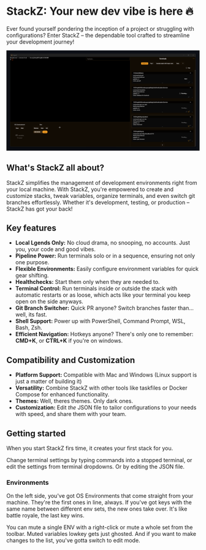 
# StackZ: Your new dev vibe is here 🔥

Ever found yourself pondering the inception of a project or struggling with configurations? Enter StackZ – the dependable tool crafted to streamline your development journey!

![Alt text](resources/screenshot1.png?raw=true 'Overview')

## What's StackZ all about?

StackZ simplifies the management of development environments right from your local machine. With StackZ, you're empowered to create and customize stacks, tweak variables, organize terminals, and even switch git branches effortlessly. Whether it's development, testing, or production – StackZ has got your back!
## Key features

- **Local Lgends Only:** No cloud drama, no snooping, no accounts. Just you, your code and good vibes.
- **Pipeline Power:** Run terminals solo or in a sequence, ensuring not only one purpose.
- **Flexible Environments:** Easily configure environment variables for quick gear shifting.
- **Healthchecks:** Start them only when they are needed to. 
- **Terminal Control:** Run terminals inside or outside the stack with automatic restarts or as loose, which acts like your terminal you keep open on the side anyways.
- **Git Branch Switcher:** Quick PR anyone? Switch branches faster than... well, its fast. 
- **Shell Support:** Power up with PowerShell, Command Prompt, WSL, Bash, Zsh. 
- **Efficient Navigation:** Hotkeys anyone? There's only one to remember: **CMD+K**, or **CTRL+K** if you're on windows.
## Compatibility and Customization

- **Platform Support:** Compatible with Mac and Windows (Linux support is just a matter of building it)
- **Versatility:** Combine StackZ with other tools like taskfiles or Docker Compose for enhanced functionality.
- **Themes:** Well, theres themes. Only dark ones. 
- **Customization:** Edit *the* JSON file to tailor configurations to your needs with speed, and share them with your team.

## Getting started


When you start StackZ firs time, it creates your first stack for you. 

Change terminal settings by typing commands into a stopped terminal, or edit the settings from terminal dropdowns. Or by editing the JSON file. 


### Environments

On the left side, you've got OS Environments that come straight from your machine. They're the first ones in line, always. If you've got keys with the same name between different env sets, the new ones take over. It's like battle royale, the last key wins.

You can mute a single ENV with a right-click or mute a whole set from the toolbar. Muted variables lowkey gets just ghosted. And if you want to make changes to the list, you've gotta switch to edit mode.


